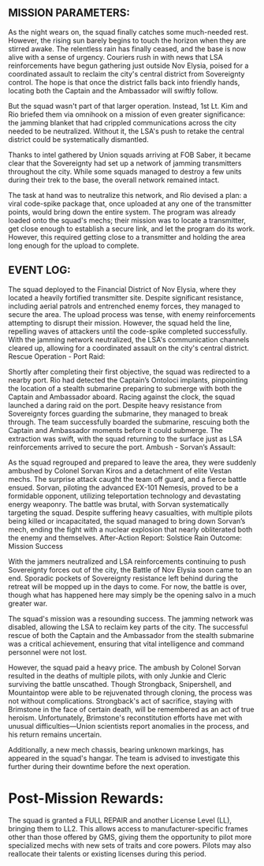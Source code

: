 ## MISSION PARAMETERS:

As the night wears on, the squad finally catches some much-needed rest. However, the rising sun barely begins to touch the horizon when they are stirred awake. The relentless rain has finally ceased, and the base is now alive with a sense of urgency. Couriers rush in with news that LSA reinforcements have begun gathering just outside Nov Elysia, poised for a coordinated assault to reclaim the city's central district from Sovereignty control. The hope is that once the district falls back into friendly hands, locating both the Captain and the Ambassador will swiftly follow.

But the squad wasn't part of that larger operation. Instead, 1st Lt. Kim and Rio briefed them via omnihook on a mission of even greater significance: the jamming blanket that had crippled communications across the city needed to be neutralized. Without it, the LSA's push to retake the central district could be systematically dismantled.

Thanks to intel gathered by Union squads arriving at FOB Saber, it became clear that the Sovereignty had set up a network of jamming transmitters throughout the city. While some squads managed to destroy a few units during their trek to the base, the overall network remained intact.

The task at hand was to neutralize this network, and Rio devised a plan: a viral code-spike package that, once uploaded at any one of the transmitter points, would bring down the entire system. The program was already loaded onto the squad's mechs; their mission was to locate a transmitter, get close enough to establish a secure link, and let the program do its work. However, this required getting close to a transmitter and holding the area long enough for the upload to complete.

## EVENT LOG:

The squad deployed to the Financial District of Nov Elysia, where they located a heavily fortified transmitter site. Despite significant resistance, including aerial patrols and entrenched enemy forces, they managed to secure the area.
The upload process was tense, with enemy reinforcements attempting to disrupt their mission. However, the squad held the line, repelling waves of attackers until the code-spike completed successfully.
With the jamming network neutralized, the LSA's communication channels cleared up, allowing for a coordinated assault on the city's central district.
Rescue Operation - Port Raid:

Shortly after completing their first objective, the squad was redirected to a nearby port. Rio had detected the Captain’s Ontoloci implants, pinpointing the location of a stealth submarine preparing to submerge with both the Captain and Ambassador aboard.
Racing against the clock, the squad launched a daring raid on the port. Despite heavy resistance from Sovereignty forces guarding the submarine, they managed to break through.
The team successfully boarded the submarine, rescuing both the Captain and Ambassador moments before it could submerge. The extraction was swift, with the squad returning to the surface just as LSA reinforcements arrived to secure the port.
Ambush - Sorvan’s Assault:

As the squad regrouped and prepared to leave the area, they were suddenly ambushed by Colonel Sorvan Kiros and a detachment of elite Vestan mechs. The surprise attack caught the team off guard, and a fierce battle ensued.
Sorvan, piloting the advanced EX-101 Nemesis, proved to be a formidable opponent, utilizing teleportation technology and devastating energy weaponry.
The battle was brutal, with Sorvan systematically targeting the squad. Despite suffering heavy casualties, with multiple pilots being killed or incapacitated, the squad managed to bring down Sorvan’s mech, ending the fight with a nuclear explosion that nearly obliterated both the enemy and themselves.
After-Action Report: Solstice Rain
Outcome: Mission Success

With the jammers neutralized and LSA reinforcements continuing to push Sovereignty forces out of the city, the Battle of Nov Elysia soon came to an end. Sporadic pockets of Sovereignty resistance left behind during the retreat will be mopped up in the days to come. For now, the battle is over, though what has happened here may simply be the opening salvo in a much greater war.

The squad's mission was a resounding success. The jamming network was disabled, allowing the LSA to reclaim key parts of the city. The successful rescue of both the Captain and the Ambassador from the stealth submarine was a critical achievement, ensuring that vital intelligence and command personnel were not lost.

However, the squad paid a heavy price. The ambush by Colonel Sorvan resulted in the deaths of multiple pilots, with only Junkie and Cleric surviving the battle unscathed. Though Strongback, Snipershell, and Mountaintop were able to be rejuvenated through cloning, the process was not without complications. Strongback's act of sacrifice, staying with Brimstone in the face of certain death, will be remembered as an act of true heroism. Unfortunately, Brimstone's reconstitution efforts have met with unusual difficulties—Union scientists report anomalies in the process, and his return remains uncertain.

Additionally, a new mech chassis, bearing unknown markings, has appeared in the squad's hangar. The team is advised to investigate this further during their downtime before the next operation.

# Post-Mission Rewards:

The squad is granted a FULL REPAIR and another License Level (LL), bringing them to LL2. This allows access to manufacturer-specific frames other than those offered by GMS, giving them the opportunity to pilot more specialized mechs with new sets of traits and core powers. Pilots may also reallocate their talents or existing licenses during this period.
